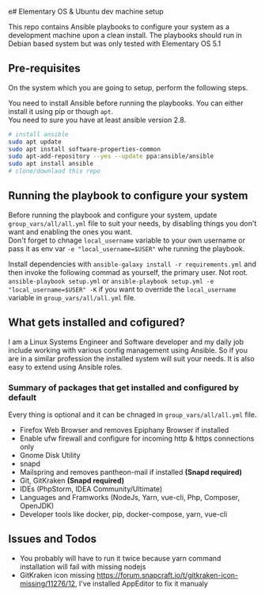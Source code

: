 e# Elementary OS & Ubuntu dev machine setup

This repo contains Ansible playbooks to configure your system as a development machine upon a clean install. The playbooks should run in Debian based system but was only tested with Elementary OS 5.1

## Pre-requisites

On the system which you are going to setup, perform the following steps.

You need to install Ansible before running the playbooks. You can either install it using pip or though `apt`.  
You need to sure you have at least ansible version 2.8.

```bash
# install ansible
sudo apt update
sudo apt install software-properties-common
sudo apt-add-repository --yes --update ppa:ansible/ansible
sudo apt install ansible
# clone/downlaod this repo
```

## Running the playbook to configure your system

Before running the playbook and configure your system, update `group_vars/all/all.yml` file to suit your needs, by disabling things you don't want and enabling the ones you want.  
Don't forget to chnage `local_username` variable to your own username or pass it as env var `-e "local_username=$USER"` whe running the playbook.

Install dependencies with `ansible-galaxy install -r requirements.yml` and then invoke the following commad as yourself, the primary user. Not root.
`ansible-playbook setup.yml` or `ansible-playbook setup.yml -e "local_username=$USER" -K` if you want to override the `local_username` variable in `group_vars/all/all.yml` file.

## What gets installed and cofigured?

I am a Linux Systems Engineer and Software developer and my daily job include working with various config management using Ansible. So if you are in a similar profession the installed system will suit your needs. It is also easy to extend using Ansible roles.

### Summary of packages that get installed and configured by default  

Every thing is optional and it can be chnaged in `group_vars/all/all.yml` file.

- Firefox Web Browser and removes Epiphany Browser if installed
- Enable ufw firewall and configure for incoming http & https connections only
- Gnome Disk Utility
- snapd
- Mailspring and removes pantheon-mail if installed **(Snapd required)**
- Git, GitKraken **(Snapd required)**
- IDEs (PhpStorm, IDEA Community/Ultimate)
- Languages and Framworks (NodeJs, Yarn, vue-cli, Php, Composer, OpenJDK)
- Developer tools like docker, pip, docker-compose, yarn, vue-cli

## Issues and Todos

- You probably will have to run it twice because yarn command installation will fail with missing nodejs
- GitKraken icon missing https://forum.snapcraft.io/t/gitkraken-icon-missing/11276/12, I've installed AppEditor to fix it manualy
